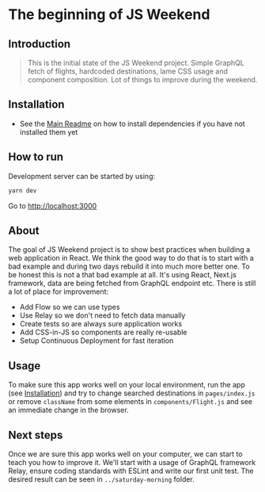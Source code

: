 # The beginning of JS Weekend

## Introduction

> This is the initial state of the JS Weekend project. Simple GraphQL fetch of
> flights, hardcoded destinations, lame CSS usage and component composition.
> Lot of things to improve during the weekend.

## Installation

* See the [Main Readme](../README.md#Installation) on how to install dependencies if you have not installed them yet

## How to run

Development server can be started by using:

```bash
yarn dev
```

Go to [http://localhost:3000](http://localhost:3000)

## About

The goal of JS Weekend project is to show best practices when building a web
application in React. We think the good way to do that is to start with a bad
example and during two days rebuild it into much more better one. To be honest
this is not a that bad example at all. It's using React, Next.js framework,
data are being fetched from GraphQL endpoint etc. There is still a lot of place
for improvement:

* Add Flow so we can use types
* Use Relay so we don't need to fetch data manually
* Create tests so are always sure application works
* Add CSS-in-JS so components are really re-usable
* Setup Continuous Deployment for fast iteration

## Usage

To make sure this app works well on your local environment, run the app
(see [Installation](#installation)) and try to change searched destinations
in `pages/index.js` or remove `className` from some elements in
`components/Flight.js` and see an immediate change in the browser.

## Next steps

Once we are sure this app works well on your computer, we can start to teach
you how to improve it. We'll start with a usage of GraphQL framework Relay,
ensure coding standards with ESLint and write our first unit test. The desired
result can be seen in `../saturday-morning` folder.
